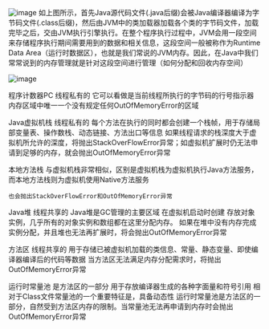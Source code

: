 ![image](http://note.youdao.com/yws/res/135/D8B46CA5211A4415A91DB76E4F1CAA51?ynotemdtimestamp=1596186363093) 如上图所示，首先Java源代码文件(.java后缀)会被Java编译器编译为字节码文件(.class后缀)，然后由JVM中的类加载器加载各个类的字节码文件，加载完毕之后，交由JVM执行引擎执行。在整个程序执行过程中，JVM会用一段空间来存储程序执行期间需要用到的数据和相关信息，这段空间一般被称作为Runtime Data Area（运行时数据区），也就是我们常说的JVM内存。因此，在Java中我们常常说到的内存管理就是针对这段空间进行管理（如何分配和回收内存空间）

![image](http://note.youdao.com/yws/res/133/6F63B832D7BF4F49818E56C0F6A2387E?ynotemdtimestamp=1596186363093)

程序计数器PC 线程私有的 它可以看做是当前线程所执行的字节码的行号指示器 内存区域中唯一一个没有规定任何OutOfMemoryError的区域

Java虚拟机栈 线程私有的 每个方法在执行的同时都会创建一个栈帧，用于存储局部变量表、操作数栈、动态链接、方法出口等信息 如果线程请求的栈深度大于虚拟机所允许的深度，将抛出StackOverFlowError异常；如虚拟机扩展时仍无法申请到足够的内存，就会抛出OutOfMemoryError异常

本地方法栈 与虚拟机栈非常相似，区别是虚拟机栈为虚拟机执行Java方法服务，而本地方法栈则为虚拟机使用Native方法服务

```
也会抛出StackOverFlowError和OutOfMemoryError异常
```

Java堆 线程共享的 Java堆是GC管理的主要区域 在虚拟机启动时创建 存放对象实例，几乎所有的对象实例和数组都在这里分配内存。 如果在堆中没有内存完成实例分配，并且堆也无法再扩展时，将会抛出OutOfMemoryError异常

方法区 线程共享的 用于存储已被虚拟机加载的类信息、常量、静态变量、即使编译器编译后的代码等数据 当方法区无法满足内存分配需求时，将抛出OutOfMemoryError异常

运行时常量池 是方法区的一部分 用于存放编译器生成的各种字面量和符号引用 相对于Class文件常量池的一个重要特征是，具备动态性 运行时常量池是方法区的一部分，自然受到方法区内存的限制。当常量池无法再申请到内存时会抛出OutOfMemoryError异常